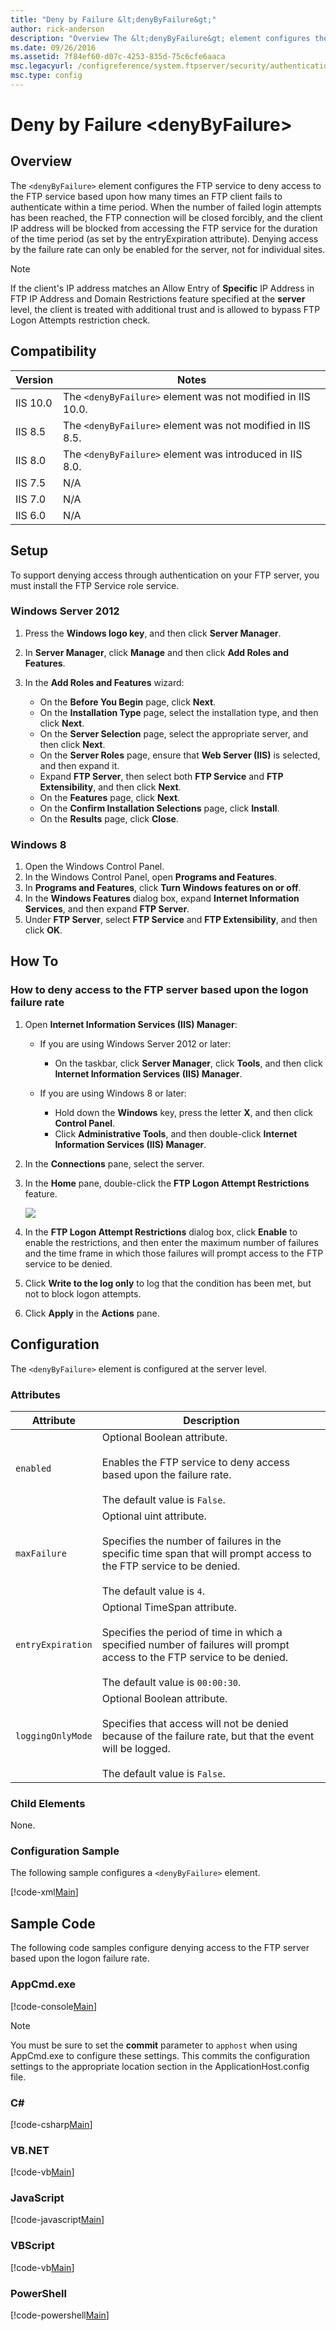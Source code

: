 ```yaml
---
title: "Deny by Failure &lt;denyByFailure&gt;"
author: rick-anderson
description: "Overview The &lt;denyByFailure&gt; element configures the FTP service to deny access to the FTP service based upon how many times an FTP client fails to auth..."
ms.date: 09/26/2016
ms.assetid: 7f84ef60-d07c-4253-835d-75c6cfe6aaca
msc.legacyurl: /configreference/system.ftpserver/security/authentication/denybyfailure
msc.type: config
---
```

# Deny by Failure &lt;denyByFailure&gt;

<a id="001"></a>

## Overview

The `<denyByFailure>` element configures the FTP service to deny access to the FTP service based upon how many times an FTP client fails to authenticate within a time period. When the number of failed login attempts has been reached, the FTP connection will be closed forcibly, and the client IP address will be blocked from accessing the FTP service for the duration of the time period (as set by the entryExpiration attribute). Denying access by the failure rate can only be enabled for the server, not for individual sites.

> [!NOTE]
> If the client's IP address matches an Allow Entry of **Specific** IP Address in FTP IP Address and Domain Restrictions feature specified at the **server** level, the client is treated with additional trust and is allowed to bypass FTP Logon Attempts restriction check.

<a id="002"></a>

## Compatibility

| Version | Notes |
| --- | --- |
| IIS 10.0 | The `<denyByFailure>` element was not modified in IIS 10.0. |
| IIS 8.5 | The `<denyByFailure>` element was not modified in IIS 8.5. |
| IIS 8.0 | The `<denyByFailure>` element was introduced in IIS 8.0. |
| IIS 7.5 | N/A |
| IIS 7.0 | N/A |
| IIS 6.0 | N/A |

<a id="003"></a>

## Setup

To support denying access through authentication on your FTP server, you must install the FTP Service role service.

### Windows Server 2012

1. Press the **Windows logo key**, and then click **Server Manager**.
2. In **Server Manager**, click **Manage** and then click **Add Roles and Features**.
3. In the **Add Roles and Features** wizard: 

    - On the **Before You Begin** page, click **Next**.
    - On the **Installation Type** page, select the installation type, and then click **Next**.
    - On the **Server Selection** page, select the appropriate server, and then click **Next**.
    - On the **Server Roles** page, ensure that **Web Server (IIS)** is selected, and then expand it.
    - Expand **FTP Server**, then select both **FTP Service** and **FTP Extensibility**, and then click **Next**.
    - On the **Features** page, click **Next**.
    - On the **Confirm Installation Selections** page, click **Install**.
    - On the **Results** page, click **Close**.

### Windows 8

1. Open the Windows Control Panel.
2. In the Windows Control Panel, open **Programs and Features**.
3. In **Programs and Features**, click **Turn Windows features on or off**.
4. In the **Windows Features** dialog box, expand **Internet Information Services**, and then expand **FTP Server**.
5. Under **FTP Server**, select **FTP Service** and **FTP Extensibility**, and then click **OK**.

<a id="004"></a>

## How To

### How to deny access to the FTP server based upon the logon failure rate

1. Open **Internet Information Services (IIS) Manager**: 

    - If you are using Windows Server 2012 or later: 

        - On the taskbar, click **Server Manager**, click **Tools**, and then click **Internet Information Services (IIS) Manager**.
    - If you are using Windows 8 or later: 

        - Hold down the **Windows** key, press the letter **X**, and then click **Control Panel**.
        - Click **Administrative Tools**, and then double-click **Internet Information Services (IIS) Manager**.
2. In the **Connections** pane, select the server.
3. In the **Home** pane, double-click the **FTP Logon Attempt Restrictions** feature.  
  
    [![](denyByFailure/_static/image2.png)](denyByFailure/_static/image1.png)
4. In the **FTP Logon Attempt Restrictions** dialog box, click **Enable** to enable the restrictions, and then enter the maximum number of failures and the time frame in which those failures will prompt access to the FTP service to be denied.
5. Click **Write to the log only** to log that the condition has been met, but not to block logon attempts.
6. Click **Apply** in the **Actions** pane.

<a id="005"></a>

## Configuration

The `<denyByFailure>` element is configured at the server level.

### Attributes

| Attribute | Description |
| --- | --- |
| `enabled` | Optional Boolean attribute.<br><br>Enables the FTP service to deny access based upon the failure rate.<br><br>The default value is `False`. |
| `maxFailure` | Optional uint attribute.<br><br>Specifies the number of failures in the specific time span that will prompt access to the FTP service to be denied.<br><br>The default value is `4`. |
| `entryExpiration` | Optional TimeSpan attribute.<br><br>Specifies the period of time in which a specified number of failures will prompt access to the FTP service to be denied.<br><br>The default value is `00:00:30`. |
| `loggingOnlyMode` | Optional Boolean attribute.<br><br>Specifies that access will not be denied because of the failure rate, but that the event will be logged.<br><br>The default value is `False`. |

### Child Elements

None.

### Configuration Sample

The following sample configures a `<denyByFailure>` element.

[!code-xml[Main](denyByFailure/samples/sample1.xml)]

<a id="006"></a>

## Sample Code

The following code samples configure denying access to the FTP server based upon the logon failure rate.

### AppCmd.exe

[!code-console[Main](denyByFailure/samples/sample2.cmd)]

> [!NOTE]
> You must be sure to set the **commit** parameter to `apphost` when using AppCmd.exe to configure these settings. This commits the configuration settings to the appropriate location section in the ApplicationHost.config file.
  
### C\#

[!code-csharp[Main](denyByFailure/samples/sample3.cs)]
  
### VB.NET

[!code-vb[Main](denyByFailure/samples/sample4.vb)]
  
### JavaScript

[!code-javascript[Main](denyByFailure/samples/sample5.js)]
  
### VBScript

[!code-vb[Main](denyByFailure/samples/sample6.vb)]
  
### PowerShell

[!code-powershell[Main](denyByFailure/samples/sample7.ps1)]

